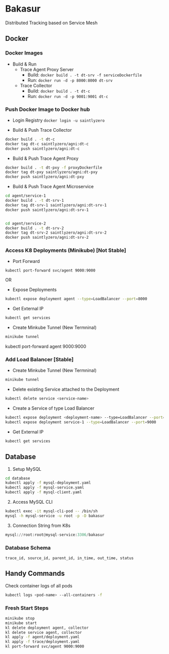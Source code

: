 
# Bakasur

Distributed Tracking based on Service Mesh

## Docker

### Docker Images

- Build  & Run
	- Trace Agent Proxy Server
		- Build: `docker build . -t dt-srv -f serviceDockerfile`
		- Run: `docker run -d -p 8000:8000 dt-srv`
	- Trace Collector
		- Build: `docker build . -t dt-c`
		- Run: `docker run -d -p 9001:9001 dt-c`

### Push Docker Image to Docker hub

- Login Registry `docker login -u saintlyzero`

- Build & Push Trace Collector
```sh
docker build . -t dt-c
docker tag dt-c saintlyzero/agni:dt-c
docker push saintlyzero/agni:dt-c
```

- Build & Push Trace Agent Proxy
```sh
docker build . -t dt-pxy -f proxyDockerfile
docker tag dt-pxy saintlyzero/agni:dt-pxy
docker push saintlyzero/agni:dt-pxy
```

- Build & Push Trace Agent Microservice
```sh
cd agent/service-1
docker build . -t dt-srv-1
docker tag dt-srv-1 saintlyzero/agni:dt-srv-1
docker push saintlyzero/agni:dt-srv-1


cd agent/service-2
docker build . -t dt-srv-2
docker tag dt-srv-2 saintlyzero/agni:dt-srv-2
docker push saintlyzero/agni:dt-srv-2
```


### Access K8 Deployments (Minikube) [Not Stable]

- Port Forward
```
kubectl port-forward svc/agent 9000:9000
```
OR
- Expose Deployments
```sh
kubectl expose deployment agent --type=LoadBalancer --port=8000
```
- Get External IP
```sh
kubectl get services
```
- Create Minkube Tunnel (New Termninal)
```sh
minikube tunnel
``` 
kubectl port-forward agent 9000:9000

### Add Load Balancer [Stable]

- Create Minkube Tunnel (New Termninal)
```sh
minikube tunnel
``` 
- Delete existing Service attached to the Deployment
```sh
kubectl delete service <service-name> 
```
- Create a Service of type Load Balancer
```sh
kubectl expose deployment <deployment-name> --type=LoadBalancer --port=<specified-port>
kubectl expose deployment service-1 --type=LoadBalancer --port=9000
```
- Get External IP
```sh
kubectl get services
```

## Database

1. Setup MySQL

```sh
cd database
kubectl apply -f mysql-deployment.yaml
kubectl apply -f mysql-service.yaml
kubectl apply -f mysql-client.yaml
```

2. Access MySQL CLI
```sh
kubectl exec -it mysql-cli-pod -- /bin/sh
mysql -h mysql-service -u root -p -D bakasur
```

3. Connection String from K8s
```python
mysql://root:root@mysql-service:3306/bakasur
```

### Database Schema
```
trace_id, source_id, parent_id, in_time, out_time, status  
```


## Handy Commands

Check container logs of all pods
```sh
kubectl logs <pod-name> --all-containers -f
```


### Fresh Start Steps

```sh
minikube stop
minikube start
kl delete deployment agent, collector
kl delete service agent, collector
kl apply -f agent/deployment.yaml
kl apply -f trace/deployment.yaml
kl port-forward svc/agent 9000:9000
```